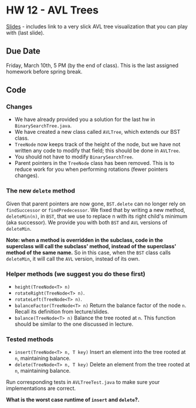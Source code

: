 # HW 12 - AVL Trees
[Slides](https://drive.google.com/open?id=1rdhKS1TZVIi0tCMRjXQo8lzQs3qN9h_olgA3YkW3BoQ) - includes link to a very slick AVL tree visualization that you can play with (last slide).

## Due Date
Friday, March 10th, 5 PM (by the end of class). This is the last assigned homework before spring break.

## Code

### Changes

- We have already provided you a solution for the last hw in `BinarySearchTree.java`.
- We have created a new class called `AVLTree`, which extends our BST class.
- `TreeNode` now keeps track of the height of the node, but we have not written any code to modify that field; this should be done in `AVLTree`.
- You should not have to modify `BinarySearchTree`.
- Parent pointers in the `TreeNode` class has been removed. This is to reduce work for you when performing rotations (fewer pointers changes).

### The new `delete` method

Given that parent pointers are now gone, `BST.delete` can no longer rely on `findSuccessor` or `findPredecessor`. We fixed that by writing a new method, `deleteMin(n)`, in `BST`, that we use to replace n with its right child's minimum (aka successor). We provide you with both `BST` and `AVL` versions of `deleteMin`. 

**Note: when a method is overridden in the subclass, code in the superclass will call the subclass' method, instead of the superclass' method of the same name.** So in this case, when the `BST` class calls `deleteMin`, it will call the `AVL` version, instead of its own.

### Helper methods (we suggest you do these first)
 * `height(TreeNode<T> n)`
 * `rotateRight(TreeNode<T> n)`.
 * `rotateLeft(TreeNode<T> n)`.
 * `balanceFactor(TreeNode<T> n)` Return the balance factor of the node `n`. Recall its definition from lecture/slides.
 * `balance(TreeNode<T> n)` Balance the tree rooted at `n`. This function should be similar to the one discussed in lecture.

### Tested methods
 * `insert(TreeNode<T> n, T key)` Insert an element into the tree rooted at `n`, maintaining balance.
 * `delete(TreeNode<T> n, T key)` Delete an element from the tree rooted at `n`, maintaining balance.

Run corresponding tests in `AVLTreeTest.java` to make sure your implementations are correct.

**What is the worst case runtime of `insert` and `delete`?.**
